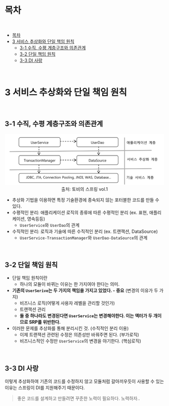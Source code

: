 # 목차

<br>

- [목차](#목차)
- [3 서비스 추상화와 단일 책임 원칙](#3-서비스-추상화와-단일-책임-원칙)
  - [3-1 수직, 수평 계층구조와 의존관계](#3-1-수직-수평-계층구조와-의존관계)
  - [3-2 단일 책임 원칙](#3-2-단일-책임-원칙)
  - [3-3 DI 사랑](#3-3-di-사랑)

<br>

# 3 서비스 추상화와 단일 책임 원칙

<br>

## 3-1 수직, 수평 계층구조와 의존관계
<p align="center"><img src="./image/IMG_E11DD07D6BBA-1.jpeg"><br>출처: 토비의 스프링 vol.1</p>

* 추상화 기법을 이용하면 특정 기술환경에 종속되지 않는 포터블한 코드를 만들 수 있다.
* 수평적인 분리: 애플리케이션 로직의 종류에 따른 수평적인 분리 (ex. 표현, 애플리케이션, 영속등등)
  * `UserService`와 `UserDao`의 관계
* 수직적인 분리: 로직과 기술에 따른 수직적인 분리 (ex. 트랜잭션, DataSource)
  * `UserService-TransactionManager`와 `UserDao-DataSource`의 관계

<br>

## 3-2 단일 책임 원칙
* 단일 책임 원칙이란
  * 하나의 모듈이 바뀌는 이유는 한 가지여야 한다는 의미.
* **기존의 `UserSerive`는 두 가지의 책임을 가지고 있었다. - 중요** (변경의 이유가 두 가지)
  * 비즈니스 로직(어떻게 사용자 레벨을 관리할 것인가)
  * 트랜잭션 관리
  * **둘 중 하나라도 변경된다면 `UserService`는 변경해야한다. 이는 액터가 두 개이므로 SRP를 위반한다.**
* 이러한 문제를 추상화를 통해 분리시킨 것. (수직적인 분리 이용)
  * 이제 트랜잭션 관련된 수정은 의존성만 바꿔주면 된다. (부가로직)
  * 비즈니스적인 수정만 `UserService`의 변경을 야기한다. (핵심로직)

<br>

## 3-3 DI 사랑
이렇게 추상화하여 기존의 코드를 수정하지 않고 모듈처럼 갈아끼우듯이 사용할 수 있는 이유는 스프링이 DI를 지원해주기 때문이다.

> 좋은 코드를 설계하고 만들려면 꾸준한 노력이 필요하다. 노력하자..
